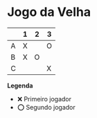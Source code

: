 # Jogo da Velha

|   | 1 | 2 | 3 |
|---|---|---|---|
| A |  X |   | O  |
| B |  X |  O |   |
| C |   |   |  X |

**Legenda**

- ❌ Primeiro jogador 
- ⭕ Segundo jogador